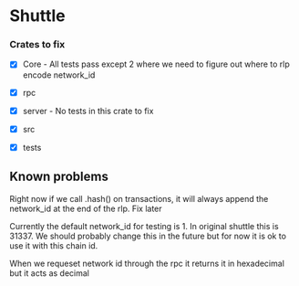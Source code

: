 # Shuttle

### Crates to fix
- [x] Core - All tests pass except 2 where we need to figure out where to rlp encode network_id
- [x] rpc
- [x] server - No tests in this crate to fix
- [x] src
- [x] tests


## Known problems

Right now if we call .hash() on transactions, it will always append the network_id at the end of the rlp. Fix later


Currently the default network_id for testing is 1. In original shuttle this is 31337. We should probably change this in the future but for now it is ok to use it with this chain id.

When we requeset network id through the rpc it returns it in hexadecimal but it acts as decimal
